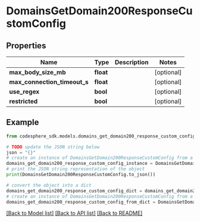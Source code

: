 # DomainsGetDomain200ResponseCustomConfig


## Properties

Name | Type | Description | Notes
------------ | ------------- | ------------- | -------------
**max_body_size_mb** | **float** |  | [optional] 
**max_connection_timeout_s** | **float** |  | [optional] 
**use_regex** | **bool** |  | [optional] 
**restricted** | **bool** |  | [optional] 

## Example

```python
from codesphere_sdk.models.domains_get_domain200_response_custom_config import DomainsGetDomain200ResponseCustomConfig

# TODO update the JSON string below
json = "{}"
# create an instance of DomainsGetDomain200ResponseCustomConfig from a JSON string
domains_get_domain200_response_custom_config_instance = DomainsGetDomain200ResponseCustomConfig.from_json(json)
# print the JSON string representation of the object
print(DomainsGetDomain200ResponseCustomConfig.to_json())

# convert the object into a dict
domains_get_domain200_response_custom_config_dict = domains_get_domain200_response_custom_config_instance.to_dict()
# create an instance of DomainsGetDomain200ResponseCustomConfig from a dict
domains_get_domain200_response_custom_config_from_dict = DomainsGetDomain200ResponseCustomConfig.from_dict(domains_get_domain200_response_custom_config_dict)
```
[[Back to Model list]](../README.md#documentation-for-models) [[Back to API list]](../README.md#documentation-for-api-endpoints) [[Back to README]](../README.md)


